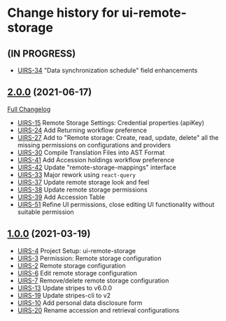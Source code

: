 # Change history for ui-remote-storage

## (IN PROGRESS)

* [UIRS-34](https://issues.folio.org/browse/UIRS-34) "Data synchronization schedule" field enhancements

## [2.0.0](https://github.com/folio-org/ui-remote-storage/tree/v2.0.0) (2021-06-17)
[Full Changelog](https://github.com/folio-org/ui-remote-storage/compare/v1.0.0...v2.0.0)

* [UIRS-15](https://issues.folio.org/browse/UIRS-15) Remote Storage Settings: Credential properties (apiKey)
* [UIRS-24](https://issues.folio.org/browse/UIRS-24) Add Returning workflow preference
* [UIRS-27](https://issues.folio.org/browse/UIRS-27) Add to "Remote storage: Create, read, update, delete" all the missing permissions on configurations and providers
* [UIRS-30](https://issues.folio.org/browse/UIRS-30) Compile Translation Files into AST Format
* [UIRS-41](https://issues.folio.org/browse/UIRS-41) Add Accession holdings workflow preference
* [UIRS-42](https://issues.folio.org/browse/UIRS-42) Update "remote-storage-mappings" interface
* [UIRS-33](https://issues.folio.org/browse/UIRS-33) Major rework using `react-query`
* [UIRS-37](https://issues.folio.org/browse/UIRS-37) Update remote storage look and feel
* [UIRS-38](https://issues.folio.org/browse/UIRS-38) Update remote storage permissions
* [UIRS-39](https://issues.folio.org/browse/UIRS-39) Add Accession Table
* [UIRS-51](https://issues.folio.org/browse/UIRS-51) Refine UI permissions, close editing UI functionality without suitable permission

## [1.0.0](https://github.com/folio-org/ui-remote-storage/tree/v1.0.0) (2021-03-19)

* [UIRS-4](https://issues.folio.org/browse/UIRS-4) Project Setup: ui-remote-storage
* [UIRS-3](https://issues.folio.org/browse/UIRS-3) Permission: Remote storage configuration
* [UIRS-2](https://issues.folio.org/browse/UIRS-2) Remote storage configuration
* [UIRS-6](https://issues.folio.org/browse/UIRS-6) Edit remote storage configuration
* [UIRS-7](https://issues.folio.org/browse/UIRS-7) Remove/delete remote storage configuration
* [UIRS-13](https://issues.folio.org/browse/UIRS-13) Update stripes to v6.0.0
* [UIRS-19](https://issues.folio.org/browse/UIRS-19) Update stripes-cli to v2
* [UIRS-10](https://issues.folio.org/browse/UIRS-10) Add personal data disclosure form
* [UIRS-20](https://issues.folio.org/browse/UIRS-20) Rename accession and retrieval configurations
